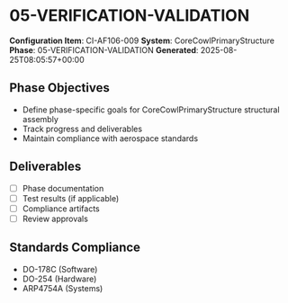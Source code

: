 # 05-VERIFICATION-VALIDATION

**Configuration Item**: CI-AF106-009
**System**: CoreCowlPrimaryStructure
**Phase**: 05-VERIFICATION-VALIDATION
**Generated**: 2025-08-25T08:05:57+00:00

## Phase Objectives
- Define phase-specific goals for CoreCowlPrimaryStructure structural assembly
- Track progress and deliverables
- Maintain compliance with aerospace standards

## Deliverables
- [ ] Phase documentation
- [ ] Test results (if applicable)
- [ ] Compliance artifacts
- [ ] Review approvals

## Standards Compliance
- DO-178C (Software)
- DO-254 (Hardware)
- ARP4754A (Systems)

